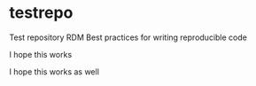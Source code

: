 # testrepo
Test repository RDM Best practices for writing reproducible code

I hope this works

I hope this works as well
